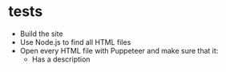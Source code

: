 # tests

* Build the site
* Use Node.js to find all HTML files
* Open every HTML file with Puppeteer and make sure that it:
  * Has a description
